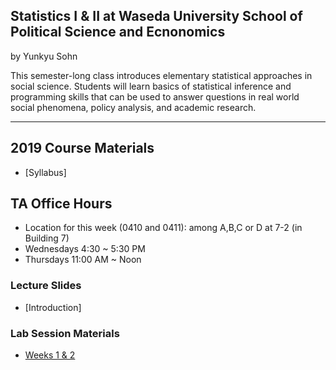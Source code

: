 ## Statistics I & II at Waseda University School of Political Science and Ecnonomics

by Yunkyu Sohn

This semester-long class introduces elementary statistical approaches in social science. Students will learn basics of statistical inference and programming skills that can be used to answer questions in real world social phenomena, policy analysis, and academic research.

---

## 2019 Course Materials

* [Syllabus]

## TA Office Hours

* Location for this week (0410 and 0411): among A,B,C or D at 7-2 (in Building 7)
* Wednesdays 4:30 ~ 5:30 PM
* Thursdays 11:00 AM ~ Noon

### Lecture Slides

* [Introduction]

### Lab Session Materials

* [Weeks 1 & 2](https://github.com/ysohn/stats/blob/master/2019S/lab/2019S_StatisticsI_SOHN_lab01.zip)
